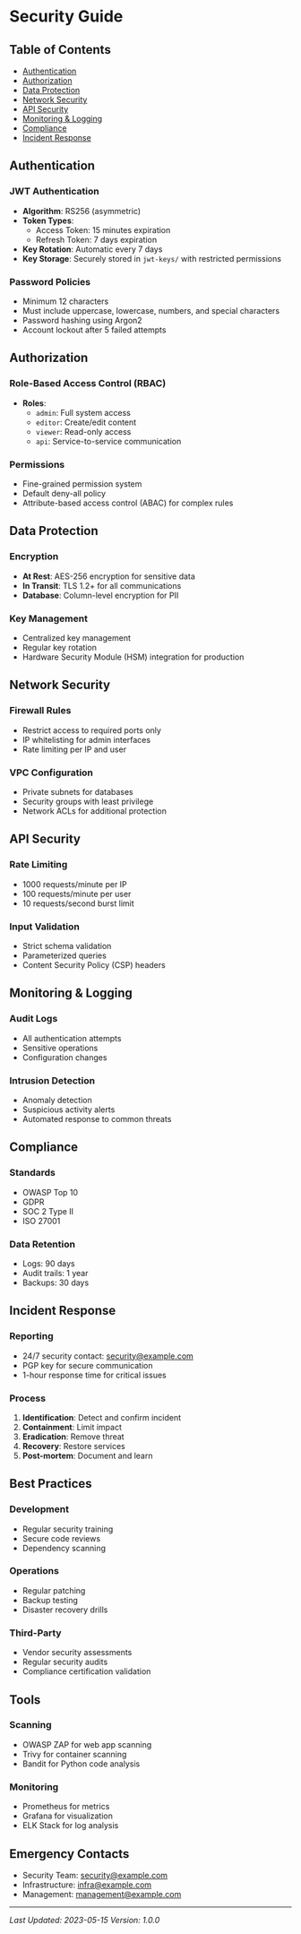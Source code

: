 # Security Guide

## Table of Contents
- [Authentication](#authentication)
- [Authorization](#authorization)
- [Data Protection](#data-protection)
- [Network Security](#network-security)
- [API Security](#api-security)
- [Monitoring & Logging](#monitoring--logging)
- [Compliance](#compliance)
- [Incident Response](#incident-response)

## Authentication

### JWT Authentication
- **Algorithm**: RS256 (asymmetric)
- **Token Types**:
  - Access Token: 15 minutes expiration
  - Refresh Token: 7 days expiration
- **Key Rotation**: Automatic every 7 days
- **Key Storage**: Securely stored in `jwt-keys/` with restricted permissions

### Password Policies
- Minimum 12 characters
- Must include uppercase, lowercase, numbers, and special characters
- Password hashing using Argon2
- Account lockout after 5 failed attempts

## Authorization

### Role-Based Access Control (RBAC)
- **Roles**:
  - `admin`: Full system access
  - `editor`: Create/edit content
  - `viewer`: Read-only access
  - `api`: Service-to-service communication

### Permissions
- Fine-grained permission system
- Default deny-all policy
- Attribute-based access control (ABAC) for complex rules

## Data Protection

### Encryption
- **At Rest**: AES-256 encryption for sensitive data
- **In Transit**: TLS 1.2+ for all communications
- **Database**: Column-level encryption for PII

### Key Management
- Centralized key management
- Regular key rotation
- Hardware Security Module (HSM) integration for production

## Network Security

### Firewall Rules
- Restrict access to required ports only
- IP whitelisting for admin interfaces
- Rate limiting per IP and user

### VPC Configuration
- Private subnets for databases
- Security groups with least privilege
- Network ACLs for additional protection

## API Security

### Rate Limiting
- 1000 requests/minute per IP
- 100 requests/minute per user
- 10 requests/second burst limit

### Input Validation
- Strict schema validation
- Parameterized queries
- Content Security Policy (CSP) headers

## Monitoring & Logging

### Audit Logs
- All authentication attempts
- Sensitive operations
- Configuration changes

### Intrusion Detection
- Anomaly detection
- Suspicious activity alerts
- Automated response to common threats

## Compliance

### Standards
- OWASP Top 10
- GDPR
- SOC 2 Type II
- ISO 27001

### Data Retention
- Logs: 90 days
- Audit trails: 1 year
- Backups: 30 days

## Incident Response

### Reporting
- 24/7 security contact: security@example.com
- PGP key for secure communication
- 1-hour response time for critical issues

### Process
1. **Identification**: Detect and confirm incident
2. **Containment**: Limit impact
3. **Eradication**: Remove threat
4. **Recovery**: Restore services
5. **Post-mortem**: Document and learn

## Best Practices

### Development
- Regular security training
- Secure code reviews
- Dependency scanning

### Operations
- Regular patching
- Backup testing
- Disaster recovery drills

### Third-Party
- Vendor security assessments
- Regular security audits
- Compliance certification validation

## Tools

### Scanning
- OWASP ZAP for web app scanning
- Trivy for container scanning
- Bandit for Python code analysis

### Monitoring
- Prometheus for metrics
- Grafana for visualization
- ELK Stack for log analysis

## Emergency Contacts
- Security Team: security@example.com
- Infrastructure: infra@example.com
- Management: management@example.com

---
*Last Updated: 2023-05-15*
*Version: 1.0.0*
